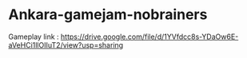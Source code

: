 # Ankara-gamejam-nobrainers
Gameplay link : https://drive.google.com/file/d/1YVfdcc8s-YDaOw6E-aVeHCi1llOIIuT2/view?usp=sharing
